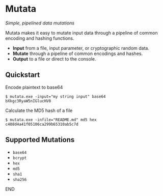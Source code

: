 # Mutata 

_Simple, pipelined data mutations_

Mutata makes it easy to mutate input data through a pipeline of common encoding and hashing functions.

- **Input** from a file, input parameter, or cryptographic random data.
- **Mutate** through a pipeline of common encodings and hashes.
- **Output** to a file or direct to the console.

## Quickstart

Encode plaintext to base64
```
$ mutata.exe -input="my string input" base64
bXkgc3RyaW5nIGlucHV0
```

Calculate the MD5 hash of a file
```
$ mutata.exe -infile="README.md" md5 hex
c408d4a41f05106ca299b65310ab5c7d
```

## Supported Mutations

- `base64`
- `bcrypt`
- `hex`
- `md5`
- `sha1`
- `sha256`

END
